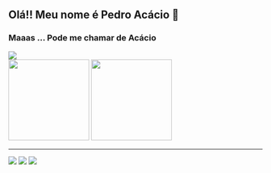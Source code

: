 ## Olá!!  Meu nome é Pedro Acácio 👋 
### Maaas ... Pode me chamar de Acácio 
<img src="https://c.tenor.com/0GMfweq-tCYAAAAd/pif-pig.gif">


<br>
<div>
  <img height="160em"  position="right" src="https://github-readme-stats.vercel.app/api?username=acacio90&show_icons=true&theme=algolia&include_all_commits=true&count_private=true"/>
  <img height="160em" src="https://github-readme-stats.vercel.app/api/top-langs/?username=acacio90&theme=algolia"/>
</div>
<hr />
<div>
  <a href="https://www.instagram.com/pedro_acacio1/" target="_blank"><img src="https://img.shields.io/badge/-Instagram-%23E4405F?style=for-the-badge&logo=instagram&logoColor=white" target="_blank"></a>
  <a href = "mailto:pedrorodriguesnh@gmail.com"><img src="https://img.shields.io/badge/Gmail-D14836?style=for-the-badge&logo=gmail&logoColor=white" target="_blank"></a>
  <a href="https://www.linkedin.com/in/pedro-a-65228b128/" target="_blank"><img src="https://img.shields.io/badge/-LinkedIn-%230077B5?style=for-the-badge&logo=linkedin&logoColor=white" target="_blank"></a>   
</div>
